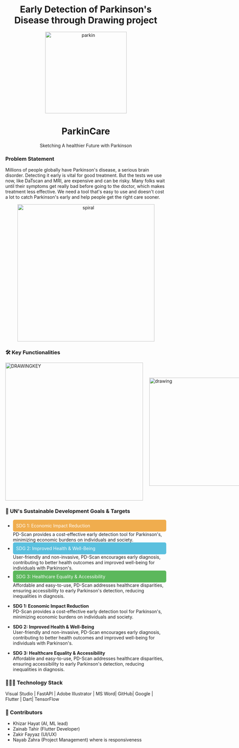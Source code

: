 <h1 align="center">Early Detection of Parkinson's Disease through Drawing project</h1>
<p align="center">
  <img width="255" alt="parkin" src="https://github.com/GDSC-cuiatd/team_khizar/assets/144155704/81649775-633a-4935-b6a4-bb7c17e4040c">
</p>

<h1 align="center">ParkinCare</h1>

<p align="center">
Sketching A healthier Future with Parkinson
</p>

### Problem Statement

Millions of people globally have Parkinson's disease, a serious brain disorder. Detecting it early is vital for good treatment. But the tests we use now, like DaTscan and MRI, are expensive and can be risky. Many folks wait until their symptoms get really bad before going to the doctor, which makes treatment less effective. We need a tool that's easy to use and doesn't cost a lot to catch Parkinson's early and help people get the right care sooner.

<p align="center">
  <img width="429" alt="spiral" src="https://github.com/GDSC-cuiatd/team_khizar/assets/144155704/bab01ed6-36c1-4724-a609-04945e0844ac">
</p>


### 🛠️ Key Functionalities
<div style="display: flex; justify-content: space-between; align-items: center;">
  <img width="431" alt="DRAWINGKEY" src="https://github.com/GDSC-cuiatd/team_khizar/assets/144155704/3eb4c7c1-f20e-4d99-b4cd-19db60c6e0ff">
  <img width="338" alt="drawing" src="https://github.com/GDSC-cuiatd/team_khizar/assets/144155704/ea1a1fc1-37cf-4c3b-9689-eef094ae1352" style="margin-left: 20px;">
</div>




### 🎯 UN's Sustainable Development Goals & Targets


- <div style="background-color: #f0ad4e; color: #fff; padding: 10px; border-radius: 5px;">SDG 1: Economic Impact Reduction</div>  
  PD-Scan provides a cost-effective early detection tool for Parkinson's, minimizing economic burdens on individuals and society.

- <div style="background-color: #5bc0de; color: #fff; padding: 10px; border-radius: 5px;">SDG 2: Improved Health & Well-Being</div>  
  User-friendly and non-invasive, PD-Scan encourages early diagnosis, contributing to better health outcomes and improved well-being for individuals with Parkinson's.

- <div style="background-color: #5cb85c; color: #fff; padding: 10px; border-radius: 5px;">SDG 3: Healthcare Equality & Accessibility</div>  
  Affordable and easy-to-use, PD-Scan addresses healthcare disparities, ensuring accessibility to early Parkinson's detection, reducing inequalities in diagnosis.


- **SDG 1: Economic Impact Reduction**  
PD-Scan provides a cost-effective early detection tool for Parkinson's, minimizing economic burdens on individuals and society.

- **SDG 2: Improved Health & Well-Being**  
User-friendly and non-invasive, PD-Scan encourages early diagnosis, contributing to better health outcomes and improved well-being for individuals with Parkinson's.

- **SDG 3: Healthcare Equality & Accessibility**  
Affordable and easy-to-use, PD-Scan addresses healthcare disparities, ensuring accessibility to early Parkinson's detection, reducing inequalities in diagnosis.

### 👨🏻‍💻 Technology Stack

Visual Studio | FastAPI | Adobe Illustrator | MS Word| GitHub| Google | Flutter | Dart| TensorFlow

### 👥 Contributors

- Khizar Hayat (AI, ML lead)
- Zainab Tahir (Flutter Developer)
- Zakir Fayyaz (UI/UX)
- Nayab Zahra (Project Management)
 where is responsiveness
